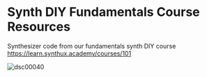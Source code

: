 # Synth DIY Fundamentals Course Resources
Synthesizer code from our fundamentals synth DIY course  
https://learn.synthux.academy/courses/101

![dsc00040](https://github.com/Synthux-Academy/fundamentals/assets/91409567/4fb69aa6-fad7-4acf-be82-d04debe42cd4)
